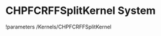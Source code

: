 <!-- MOOSE System Documentation Stub: Remove this when content is added. -->
# CHPFCRFFSplitKernel System
!parameters /Kernels/CHPFCRFFSplitKernel

